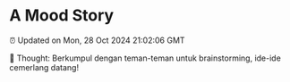 # A Mood Story

⏰ Updated on Mon, 28 Oct 2024 21:02:06 GMT

💭 Thought: Berkumpul dengan teman-teman untuk brainstorming, ide-ide cemerlang datang!

